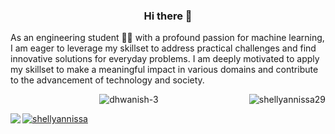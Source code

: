 
<p align="center">
  <h3 align="center">Hi there 👋</h3>
  As an engineering student 🧑‍🎓 with a profound passion for machine learning, I am eager to leverage my skillset to address practical challenges and find innovative solutions for everyday problems. I am deeply motivated to apply my skillset to make a meaningful impact in various domains and contribute to the advancement of technology and society.</p>

<!--
**shellyannissa/shellyannissa** is a ✨ _special_ ✨ repository because its `README.md` (this file) appears on your GitHub profile.

Here are some ideas to get you started:

- 🔭 I’m currently working on ...
- 🌱 I’m currently learning ...
- 👯 I’m looking to collaborate on ...
- 🤔 I’m looking for help with ...
- 💬 Ask me about ...
- 📫 How to reach me: ...
- 😄 Pronouns: ...
- ⚡ Fun fact: ...
-->

<p align="center" ><img align="center" src="https://github-readme-stats.vercel.app/api?username=shellyannissa&show_icons=true&locale=en" alt="dhwanish-3" />
<img align="right" src="https://github-readme-streak-stats.herokuapp.com/?user=shellyannissa&" alt="shellyannissa29" /></p>
</p>


<p 

  >

  <img align="left" src="https://github-readme-stats.vercel.app/api/top-langs?username=shellyannissa&show_icons=true&locale=en&layout=compact" />
<a align ="right" href="https://github.com/ryo-ma/github-profile-trophy"><img src="https://github-profile-trophy.vercel.app/?username=shellyannissa" alt="shellyannissa" /></a></p>

